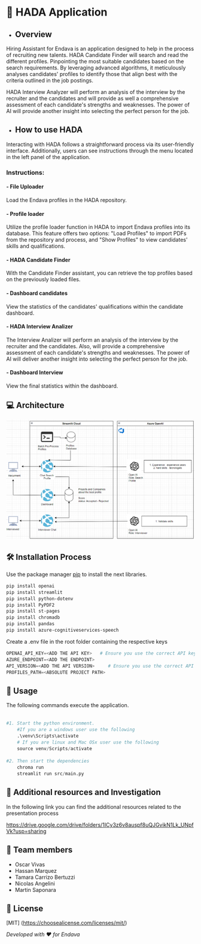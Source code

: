 <h1> 🧐 HADA Application </h1>

- ## Overview

Hiring Assistant for Endava is an application designed to help in the process of recruiting new talents.
HADA Candidate Finder will search and read the different profiles. Pinpointing the most suitable candidates based on the search requirements. 
By leveraging advanced algorithms, it meticulously analyses candidates' profiles to identify those that align best with the criteria outlined in the job postings.

HADA Interview Analyzer will perform an analysis of the interview by the recruiter and the candidates and will provide as well a comprehensive assessment of each candidate's strengths and weaknesses. 
The power of AI will provide another insight into selecting the perfect person for the job. 

- ## How to use HADA
Interacting with HADA follows a straightforward process via its user-friendly interface. Additionally, users can see instructions through the menu located in the left panel of the application.

### Instructions:

#### - File Uploader
Load the Endava profiles in the HADA repository.

#### - Profile loader
Utilize the profile loader function in HADA to import Endava profiles into its database. This feature offers two options: "Load Profiles" to import PDFs from the repository and process, and "Show Profiles" to view candidates' skills and qualifications.

#### - HADA Candidate Finder
With the Candidate Finder assistant, you can retrieve the top profiles based on the previously loaded files.

#### - Dashboard candidates
View the statistics of the candidates' qualifications within the candidate dashboard.

#### - HADA Interview Analizer
The Interview Analizer will perform an analysis of the interview by the recruiter and the candidates. Also, will provide a comprehensive assessment of each candidate's strengths and weaknesses. The power of AI will deliver another insight into selecting the perfect person for the job. 

#### - Dashboard Interview
View the final statistics within the dashboard.


## 💻 Architecture
![Architecture](images/architecture.png)

## 🛠️ Installation Process

Use the package manager [pip](https://pip.pypa.io/en/stable/) to install the next libraries.

```bash
pip install openai
pip install streamlit
pip install python-dotenv
pip install PyPDF2
pip install st-pages
pip install chromadb
pip install pandas
pip install azure-cognitiveservices-speech
```

Create a .env file in the root folder containing the respective keys

```python
OPENAI_API_KEY=<ADD THE API KEY>   # Ensure you use the correct API key
AZURE_ENDPOINT=<ADD THE ENDPOINT> 
API_VERSION=<ADD THE API VERSION>     # Ensure you use the correct API version
PROFILES_PATH=<ABSOLUTE PROJECT PATH>
```

## 🚀 Usage
The following commands execute the application.


```python

#1. Start the python environment.
    #If you are a windows user use the following
    .\venv\Scripts\activate 
    # If you are linux and Mac OSx user use the following
    source venv/Scripts/activate 

#2. Then start the dependencies
    chroma run
    streamlit run src/main.py
```
## 📘 Additional resources and Investigation
In the following link you can find the additional resources related to the presentation process


https://drive.google.com/drive/folders/1ICy3z6v8auspf8uQJGvikN1Lk_UNpfVk?usp=sharing


## 🙇 Team members

* Oscar Vivas   
* Hassan Marquez
* Tamara Carrizo Bertuzzi 
* Nicolas Angelini
* Martin Saponara

## 🙏 License

[MIT]
(https://choosealicense.com/licenses/mit/)

*Developed with ❤️ for Endava*
